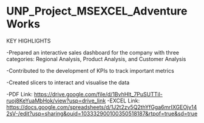 # UNP_Project_MSEXCEL_AdventureWorks
KEY HIGHLIGHTS

  -Prepared an interactive sales dashboard for the company with three categories: Regional Analysis, Product Analysis, and Customer Analysis


  -Contributed to the development of KPIs to track important metrics


  -Created slicers to interact and visualise the data
  
-PDF Link: https://drive.google.com/file/d/1BvhHlt_7PuSUTTil-ruoj8KeYuaMbHok/view?usp=drive_link
-EXCEL Link: https://docs.google.com/spreadsheets/d/1J2t2zv5Q2thYfGga6mrIXGEOjv142sV-/edit?usp=sharing&ouid=103332900100350518187&rtpof=true&sd=true
